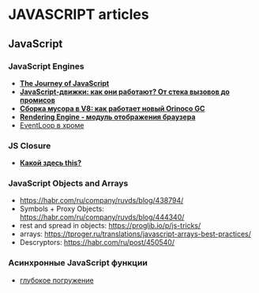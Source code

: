 # JAVASCRIPT articles

## JavaScript 

### JavaScript Engines
- [**The Journey of JavaScript**](https://www.telerik.com/blogs/journey-of-javascript-downloading-scripts-to-execution-part-ii)
- [**JavaScript-движки: как они работают? От стека вызовов до промисов**](https://habr.com/ru/company/mailru/blog/452906/)
- [**Сборка мусора в V8: как работает новый Orinoco GC**](https://habr.com/ru/company/badoo/blog/454930/)
- [**Rendering Engine - модуль отображения браузера**](https://habr.com/ru/post/459814/)
- [EventLoop в хроме](https://habr.com/ru/post/461401/)


### JS Closure
- [**Какой здесь this?**](https://habr.com/ru/post/452192/)

### JavaScript Objects and Arrays
- https://habr.com/ru/company/ruvds/blog/438794/
- Symbols + Proxy Objects: https://habr.com/ru/company/ruvds/blog/444340/
- rest and spread in objects: https://proglib.io/p/js-tricks/
- arrays: https://tproger.ru/translations/javascript-arrays-best-practices/
- Descryptors: https://habr.com/ru/post/450540/

### Aсинхронные JavaScript функции
- [глубокое погружение](https://proglib.io/p/js-async-await/)


